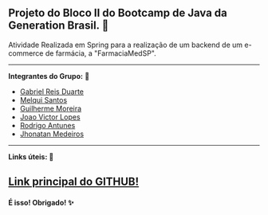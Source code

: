 Projeto do Bloco II do Bootcamp de Java da Generation Brasil. 🔶
------------------------

Atividade Realizada em Spring para a realização de um backend de um e-commerce de farmácia, a "FarmaciaMedSP".

------------------------
<b>Integrantes do Grupo:</b> 🚸
- [Gabriel Reis Duarte](https://github.com/xlDuarte)
- [Melqui Santos](https://github.com/MelqSantos)
- [Guilherme Moreira ](https://github.com/moreiraguui)
- [Joao Victor Lopes](https://github.com/Yuxis445)
- [Rodrigo Antunes](https://github.com/WhiteMajisk)
- [Jhonatan Medeiros](https://github.com/JhonMeddev)
------------------------
<b>Links úteis:<b/> 📡

[Link principal do GITHUB!](https://github.com/WhiteMajisk/FarmaciaMedSP)</p>
------------------------
<b>É isso! Obrigado!<b/> ✨
